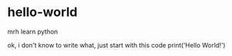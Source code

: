 # hello-world
mrh learn python

ok, i don't know to write what, just start with this code
print('Hello World!')
